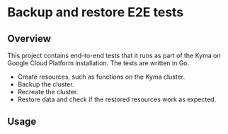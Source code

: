 # Backup and restore E2E tests

## Overview

This project contains end-to-end tests that it runs as part of the  Kyma on Google Cloud Platform installation. The tests are written in Go. 

- Create resources, such as functions on the Kyma cluster.
- Backup the cluster.
- Recreate the cluster.
- Restore data and check if the restored resources work as expected.

## Usage

